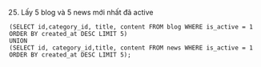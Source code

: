 
25. Lấy 5 blog và 5 news mới nhất đã active

```mysql
(SELECT id,category_id, title, content FROM blog WHERE is_active = 1 ORDER BY created_at DESC LIMIT 5)
UNION
(SELECT id, category_id,title, content FROM news WHERE is_active = 1 ORDER BY created_at DESC LIMIT 5); 
```
